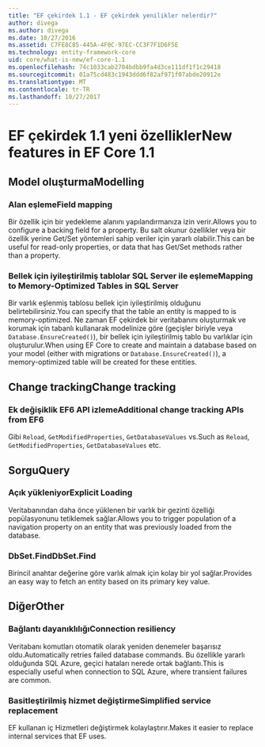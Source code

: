 ```yaml
---
title: "EF çekirdek 1.1 - EF çekirdek yenilikler nelerdir?"
author: divega
ms.author: divega
ms.date: 10/27/2016
ms.assetid: C7FE8C85-445A-4F0C-97EC-CC3F7F1D6F5E
ms.technology: entity-framework-core
uid: core/what-is-new/ef-core-1.1
ms.openlocfilehash: 74c1033cab2704bdbb9fa4d3ce111df1f1c29418
ms.sourcegitcommit: 01a75cd483c1943ddd6f82af971f07abde20912e
ms.translationtype: MT
ms.contentlocale: tr-TR
ms.lasthandoff: 10/27/2017
---
```

# <a name="new-features-in-ef-core-11"></a><span data-ttu-id="29543-102">EF çekirdek 1.1 yeni özellikler</span><span class="sxs-lookup"><span data-stu-id="29543-102">New features in EF Core 1.1</span></span>

## <a name="modelling"></a><span data-ttu-id="29543-103">Model oluşturma</span><span class="sxs-lookup"><span data-stu-id="29543-103">Modelling</span></span>
### <a name="field-mapping"></a><span data-ttu-id="29543-104">Alan eşleme</span><span class="sxs-lookup"><span data-stu-id="29543-104">Field mapping</span></span>
<span data-ttu-id="29543-105">Bir özellik için bir yedekleme alanını yapılandırmanıza izin verir.</span><span class="sxs-lookup"><span data-stu-id="29543-105">Allows you to configure a backing field for a property.</span></span> <span data-ttu-id="29543-106">Bu salt okunur özellikler veya bir özellik yerine Get/Set yöntemleri sahip veriler için yararlı olabilir.</span><span class="sxs-lookup"><span data-stu-id="29543-106">This can be useful for read-only properties, or data that has Get/Set methods rather than a property.</span></span>
### <a name="mapping-to-memory-optimized-tables-in-sql-server"></a><span data-ttu-id="29543-107">Bellek için iyileştirilmiş tablolar SQL Server ile eşleme</span><span class="sxs-lookup"><span data-stu-id="29543-107">Mapping to Memory-Optimized Tables in SQL Server</span></span>
<span data-ttu-id="29543-108">Bir varlık eşlenmiş tablosu bellek için iyileştirilmiş olduğunu belirtebilirsiniz.</span><span class="sxs-lookup"><span data-stu-id="29543-108">You can specify that the table an entity is mapped to is memory-optimized.</span></span> <span data-ttu-id="29543-109">Ne zaman EF çekirdek bir veritabanını oluşturmak ve korumak için tabanlı kullanarak modelinize göre (geçişler biriyle veya `Database.EnsureCreated()`), bir bellek için iyileştirilmiş tablo bu varlıklar için oluşturulur.</span><span class="sxs-lookup"><span data-stu-id="29543-109">When using EF Core to create and maintain a database based on your model (either with migrations or `Database.EnsureCreated()`), a memory-optimized table will be created for these entities.</span></span>

## <a name="change-tracking"></a><span data-ttu-id="29543-110">Change tracking</span><span class="sxs-lookup"><span data-stu-id="29543-110">Change tracking</span></span>
### <a name="additional-change-tracking-apis-from-ef6"></a><span data-ttu-id="29543-111">Ek değişiklik EF6 API izleme</span><span class="sxs-lookup"><span data-stu-id="29543-111">Additional change tracking APIs from EF6</span></span>
<span data-ttu-id="29543-112">Gibi `Reload`, `GetModifiedProperties`, `GetDatabaseValues` vs.</span><span class="sxs-lookup"><span data-stu-id="29543-112">Such as `Reload`, `GetModifiedProperties`, `GetDatabaseValues` etc.</span></span>

## <a name="query"></a><span data-ttu-id="29543-113">Sorgu</span><span class="sxs-lookup"><span data-stu-id="29543-113">Query</span></span>
### <a name="explicit-loading"></a><span data-ttu-id="29543-114">Açık yükleniyor</span><span class="sxs-lookup"><span data-stu-id="29543-114">Explicit Loading</span></span>
<span data-ttu-id="29543-115">Veritabanından daha önce yüklenen bir varlık bir gezinti özelliği popülasyonunu tetiklemek sağlar.</span><span class="sxs-lookup"><span data-stu-id="29543-115">Allows you to trigger population of a navigation property on an entity that was previously loaded from the database.</span></span>
### <a name="dbsetfind"></a><span data-ttu-id="29543-116">DbSet.Find</span><span class="sxs-lookup"><span data-stu-id="29543-116">DbSet.Find</span></span>
<span data-ttu-id="29543-117">Birincil anahtar değerine göre varlık almak için kolay bir yol sağlar.</span><span class="sxs-lookup"><span data-stu-id="29543-117">Provides an easy way to fetch an entity based on its primary key value.</span></span>

## <a name="other"></a><span data-ttu-id="29543-118">Diğer</span><span class="sxs-lookup"><span data-stu-id="29543-118">Other</span></span>
### <a name="connection-resiliency"></a><span data-ttu-id="29543-119">Bağlantı dayanıklılığı</span><span class="sxs-lookup"><span data-stu-id="29543-119">Connection resiliency</span></span>
<span data-ttu-id="29543-120">Veritabanı komutları otomatik olarak yeniden denemeler başarısız oldu.</span><span class="sxs-lookup"><span data-stu-id="29543-120">Automatically retries failed database commands.</span></span> <span data-ttu-id="29543-121">Bu özellikle yararlı olduğunda SQL Azure, geçici hataları nerede ortak bağlantı.</span><span class="sxs-lookup"><span data-stu-id="29543-121">This is especially useful when connection to SQL Azure, where transient failures are common.</span></span>
### <a name="simplified-service-replacement"></a><span data-ttu-id="29543-122">Basitleştirilmiş hizmet değiştirme</span><span class="sxs-lookup"><span data-stu-id="29543-122">Simplified service replacement</span></span>
<span data-ttu-id="29543-123">EF kullanan iç Hizmetleri değiştirmek kolaylaştırır.</span><span class="sxs-lookup"><span data-stu-id="29543-123">Makes it easier to replace internal services that EF uses.</span></span>
